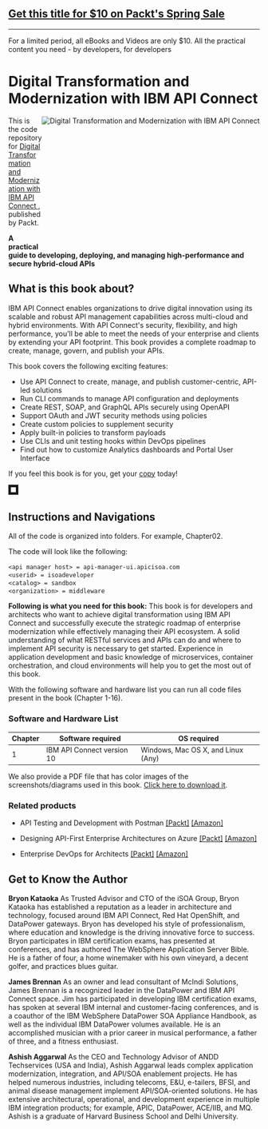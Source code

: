 ## [Get this title for $10 on Packt's Spring Sale](https://www.packt.com/B17258?utm_source=github&utm_medium=packt-github-repo&utm_campaign=spring_10_dollar_2022)
-----
For a limited period, all eBooks and Videos are only $10. All the practical content you need \- by developers, for developers

# Digital Transformation and Modernization with IBM API Connect 

<a href="https://www.packtpub.com/product/digital-transformation-and-modernization-with-ibm-api-connect/9781801070799?utm_source=github&utm_medium=repository&utm_campaign="><img src="https://static.packt-cdn.com/products/9781801070799/cover/smaller" alt="Digital Transformation and Modernization with IBM API Connect " height="256px" align="right"></a>

This is the code repository for [Digital Transformation and Modernization with IBM API Connect ](https://www.packtpub.com/product/digital-transformation-and-modernization-with-ibm-api-connect/9781801070799?utm_source=github&utm_medium=repository&utm_campaign=), published by Packt.

**A practical guide to developing, deploying, and managing high-performance and secure hybrid-cloud APIs**

## What is this book about?

IBM API Connect enables organizations to drive digital innovation using its scalable and robust API management capabilities across multi-cloud and hybrid environments. With API Connect's security, flexibility, and high performance, you'll be able to meet the needs of your enterprise and clients by extending your API footprint. This book provides a complete roadmap to create, manage, govern, and publish your APIs.

This book covers the following exciting features:

* Use API Connect to create, manage, and publish customer-centric, API-led solutions 
* Run CLI commands to manage API configuration and deployments
* Create REST, SOAP, and GraphQL APIs securely using OpenAPI
* Support OAuth and JWT security methods using policies
* Create custom policies to supplement security
* Apply built-in policies to transform payloads
* Use CLIs and unit testing hooks within DevOps pipelines
* Find out how to customize Analytics dashboards and Portal User Interface


If you feel this book is for you, get your [copy](https://www.amazon.com/dp/1801070792) today!

<a href="https://www.packtpub.com/?utm_source=github&utm_medium=banner&utm_campaign=GitHubBanner"><img src="https://raw.githubusercontent.com/PacktPublishing/GitHub/master/GitHub.png" 
alt="https://www.packtpub.com/" border="5" /></a>

## Instructions and Navigations
All of the code is organized into folders. For example, Chapter02.

The code will look like the following:
```
<api manager host> = api-manager-ui.apicisoa.com 
<userid> = isoadeveloper
<catalog> = sandbox 
<organization> = middleware
```

**Following is what you need for this book:**
This book is for developers and architects who want to achieve digital transformation using IBM API Connect and successfully execute the strategic roadmap of enterprise modernization while effectively managing their API ecosystem. A solid understanding of what RESTful services and APIs can do and where to implement API security is necessary to get started. Experience in application development and basic knowledge of microservices, container orchestration, and cloud environments will help you to get the most out of this book.

With the following software and hardware list you can run all code files present in the book (Chapter 1-16).
### Software and Hardware List
| Chapter | Software required | OS required |
| -------- | ------------------------------------ | ----------------------------------- |
| 1 | IBM API Connect version 10 | Windows, Mac OS X, and Linux (Any) |

We also provide a PDF file that has color images of the screenshots/diagrams used in this book. [Click here to download it](https://static.packt-cdn.com/downloads/9781801070799_ColorImages.pdf).

### Related products
* API Testing and Development with Postman  [[Packt]](https://www.packtpub.com/product/api-testing-and-development-with-postman/9781800569201?utm_source=github&utm_medium=repository&utm_campaign=) [[Amazon]](https://www.amazon.com/dp/1800569203)

* Designing API-First Enterprise Architectures on Azure  [[Packt]](https://www.packtpub.com/product/designing-api-first-enterprise-architectures-on-azure/9781801813914?utm_source=github&utm_medium=repository&utm_campaign=) [[Amazon]](https://www.amazon.com/dp/1801813914)

* Enterprise DevOps for Architects  [[Packt]](https://www.packtpub.com/product/enterprise-devops-for-architects/9781801812153) [[Amazon]](https://www.amazon.com/dp/1801812152)

## Get to Know the Author
**Bryon Kataoka**
As Trusted Advisor and CTO of the iSOA Group, Bryon Kataoka has established a reputation as a leader in architecture and technology, focused around IBM API Connect, Red Hat OpenShift, and DataPower gateways. Bryon has developed his style of professionalism, where education and knowledge is the driving innovative force to success. Bryon participates in IBM certification exams, has presented at conferences, and has authored The WebSphere Application Server Bible. He is a father of four, a home winemaker with his own vineyard, a decent golfer, and practices blues guitar.

**James Brennan**
As an owner and lead consultant of McIndi Solutions, James Brennan is a recognized leader in the DataPower and IBM API Connect space. Jim has participated in developing IBM certification exams, has spoken at several IBM internal and customer-facing conferences, and is a coauthor of the IBM WebSphere DataPower SOA Appliance Handbook, as well as the individual IBM DataPower volumes available. He is an accomplished musician with a prior career in musical performance, a father of three, and a fitness enthusiast.

**Ashish Aggarwal**
As the CEO and Technology Advisor of ANDD Techservices (USA and India), Ashish Aggarwal leads complex application modernization, integration, and API/SOA enablement projects. He has helped numerous industries, including telecoms, E&U, e-tailers, BFSI, and animal disease management implement API/SOA-oriented solutions. He has extensive architectural, operational, and development experience in multiple IBM integration products; for example, APIC, DataPower, ACE/IIB, and MQ. Ashish is a graduate of Harvard Business School and Delhi University.







